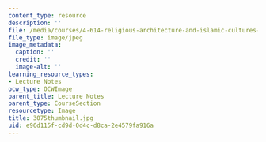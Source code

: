 ```yaml
---
content_type: resource
description: ''
file: /media/courses/4-614-religious-architecture-and-islamic-cultures-fall-2002/e96d115fcd9d0d4cd8ca2e4579fa916a_3075thumbnail.jpg
file_type: image/jpeg
image_metadata:
  caption: ''
  credit: ''
  image-alt: ''
learning_resource_types:
- Lecture Notes
ocw_type: OCWImage
parent_title: Lecture Notes
parent_type: CourseSection
resourcetype: Image
title: 3075thumbnail.jpg
uid: e96d115f-cd9d-0d4c-d8ca-2e4579fa916a
---
```


